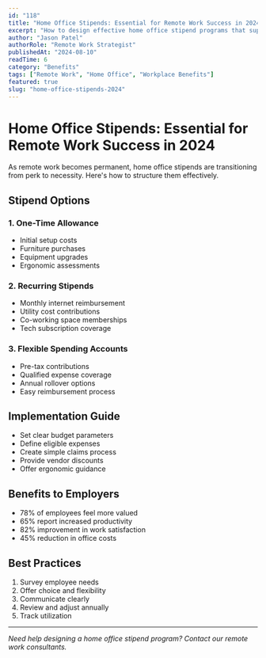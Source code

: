 ```yaml
---
id: "118"
title: "Home Office Stipends: Essential for Remote Work Success in 2024"
excerpt: "How to design effective home office stipend programs that support productivity and employee satisfaction."
author: "Jason Patel"
authorRole: "Remote Work Strategist"
publishedAt: "2024-08-10"
readTime: 6
category: "Benefits"
tags: ["Remote Work", "Home Office", "Workplace Benefits"]
featured: true
slug: "home-office-stipends-2024"
---
```


# Home Office Stipends: Essential for Remote Work Success in 2024

As remote work becomes permanent, home office stipends are transitioning from perk to necessity. Here's how to structure them effectively.

## Stipend Options

### 1. One-Time Allowance

- Initial setup costs
- Furniture purchases
- Equipment upgrades
- Ergonomic assessments

### 2. Recurring Stipends

- Monthly internet reimbursement
- Utility cost contributions
- Co-working space memberships
- Tech subscription coverage

### 3. Flexible Spending Accounts

- Pre-tax contributions
- Qualified expense coverage
- Annual rollover options
- Easy reimbursement process

## Implementation Guide

- Set clear budget parameters
- Define eligible expenses
- Create simple claims process
- Provide vendor discounts
- Offer ergonomic guidance

## Benefits to Employers

- 78% of employees feel more valued
- 65% report increased productivity
- 82% improvement in work satisfaction
- 45% reduction in office costs

## Best Practices

1. Survey employee needs
2. Offer choice and flexibility
3. Communicate clearly
4. Review and adjust annually
5. Track utilization

---

_Need help designing a home office stipend program? Contact our remote work consultants._
